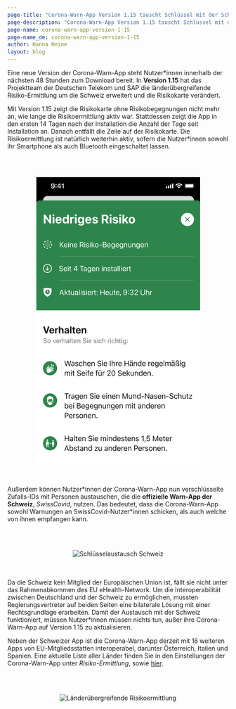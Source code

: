 ```yaml
---
page-title: "Corona-Warn-App Version 1.15 tauscht Schlüssel mit der Schweizer Warn-App aus"
page-description: "Corona-Warn-App Version 1.15 tauscht Schlüssel mit der Schweizer Warn-App aus"
page-name: corona-warn-app-version-1-15
page-name_de: corona-warn-app-version-1-15
author: Hanna Heine
layout: blog
---
```

 
Eine neue Version der Corona-Warn-App steht Nutzer*innen innerhalb der nächsten 48 Stunden zum Download bereit. In **Version 1.15** hat das Projektteam der Deutschen Telekom und SAP die länderübergreifende Risiko-Ermittlung um die Schweiz erweitert und die Risikokarte verändert.

<!-- overview -->

Mit Version 1.15 zeigt die Risikokarte ohne Risikobegegnungen nicht mehr an, wie lange die Risikoermittlung aktiv war. Stattdessen zeigt die App in den ersten 14 Tagen nach der Installation die Anzahl der Tage seit Installation an. Danach entfällt die Zeile auf der Risikokarte. Die Risikoermittlung ist natürlich weiterhin aktiv, sofern die Nutzer*innen sowohl ihr Smartphone als auch Bluetooth eingeschaltet lassen.

<br></br>
<center> <img src="./Risikokarte-1-15.png" title="grüne Risikokarte" style="align: center"></center>
<br></br>


Außerdem können Nutzer\*innen der Corona-Warn-App nun verschlüsselte Zufalls-IDs mit Personen austauschen, die die **offizielle Warn-App der Schweiz**, *SwissCovid*, nutzen. Das bedeutet, dass die Corona-Warn-App sowohl Warnungen an SwissCovid-Nutzer\*innen schicken, als auch welche von ihnen empfangen kann. 

<br></br>
<center> <img src="./schweiz_interoperabilität(3).png" title="Schlüsselaustausch Schweiz" style="align: center"></center> 
<br></br>

Da die Schweiz kein Mitglied der Europäischen Union ist, fällt sie nicht unter das Rahmenabkommen des EU eHealth-Network. Um die Interoperabilität zwischen Deutschland und der Schweiz zu ermöglichen, mussten Regierungsvertreter auf beiden Seiten eine bilaterale Lösung mit einer Rechtsgrundlage erarbeiten. Damit der Austausch mit der Schweiz funktioniert, müssen Nutzer*innen müssen nichts tun, außer ihre Corona-Warn-App auf Version 1.15 zu aktualisieren.   

Neben der Schweizer App ist die Corona-Warn-App derzeit mit 16 weiteren Apps von EU-Mitgliedsstatten interoperabel, darunter Österreich, Italien und Spanien. Eine aktuelle Liste aller Länder finden Sie in den Einstellungen der Corona-Warn-App unter *Risiko-Ermittlung*, sowie [hier](https://www.coronawarn.app/de/faq/#interoperability_countries). 

<br></br>
<center> <img src="./.png" title="Länderübergreifende Risikoermittlung" style="align: center"></center>
<br></br>